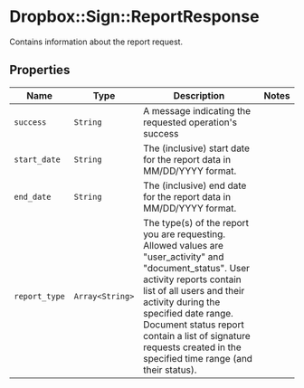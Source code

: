 # Dropbox::Sign::ReportResponse

Contains information about the report request.

## Properties

| Name | Type | Description | Notes |
| ---- | ---- | ----------- | ----- |
| `success` | ```String``` |  A message indicating the requested operation&#39;s success  |  |
| `start_date` | ```String``` |  The (inclusive) start date for the report data in MM/DD/YYYY format.  |  |
| `end_date` | ```String``` |  The (inclusive) end date for the report data in MM/DD/YYYY format.  |  |
| `report_type` | ```Array<String>``` |  The type(s) of the report you are requesting. Allowed values are &quot;user_activity&quot; and &quot;document_status&quot;. User activity reports contain list of all users and their activity during the specified date range. Document status report contain a list of signature requests created in the specified time range (and their status).  |  |

